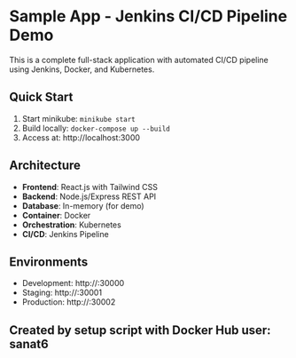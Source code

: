# Sample App - Jenkins CI/CD Pipeline Demo

This is a complete full-stack application with automated CI/CD pipeline using Jenkins, Docker, and Kubernetes.

## Quick Start

1. Start minikube: `minikube start`
2. Build locally: `docker-compose up --build`
3. Access at: http://localhost:3000

## Architecture

- **Frontend**: React.js with Tailwind CSS
- **Backend**: Node.js/Express REST API
- **Database**: In-memory (for demo)
- **Container**: Docker
- **Orchestration**: Kubernetes
- **CI/CD**: Jenkins Pipeline

## Environments

- Development: http://<minikube-ip>:30000
- Staging: http://<minikube-ip>:30001  
- Production: http://<minikube-ip>:30002

## Created by setup script with Docker Hub user: sanat6
